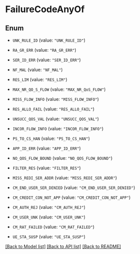 # FailureCodeAnyOf

## Enum


* `UNK_RULE_ID` (value: `"UNK_RULE_ID"`)

* `RA_GR_ERR` (value: `"RA_GR_ERR"`)

* `SER_ID_ERR` (value: `"SER_ID_ERR"`)

* `NF_MAL` (value: `"NF_MAL"`)

* `RES_LIM` (value: `"RES_LIM"`)

* `MAX_NR_QO_S_FLOW` (value: `"MAX_NR_QoS_FLOW"`)

* `MISS_FLOW_INFO` (value: `"MISS_FLOW_INFO"`)

* `RES_ALLO_FAIL` (value: `"RES_ALLO_FAIL"`)

* `UNSUCC_QOS_VAL` (value: `"UNSUCC_QOS_VAL"`)

* `INCOR_FLOW_INFO` (value: `"INCOR_FLOW_INFO"`)

* `PS_TO_CS_HAN` (value: `"PS_TO_CS_HAN"`)

* `APP_ID_ERR` (value: `"APP_ID_ERR"`)

* `NO_QOS_FLOW_BOUND` (value: `"NO_QOS_FLOW_BOUND"`)

* `FILTER_RES` (value: `"FILTER_RES"`)

* `MISS_REDI_SER_ADDR` (value: `"MISS_REDI_SER_ADDR"`)

* `CM_END_USER_SER_DENIED` (value: `"CM_END_USER_SER_DENIED"`)

* `CM_CREDIT_CON_NOT_APP` (value: `"CM_CREDIT_CON_NOT_APP"`)

* `CM_AUTH_REJ` (value: `"CM_AUTH_REJ"`)

* `CM_USER_UNK` (value: `"CM_USER_UNK"`)

* `CM_RAT_FAILED` (value: `"CM_RAT_FAILED"`)

* `UE_STA_SUSP` (value: `"UE_STA_SUSP"`)


[[Back to Model list]](../README.md#documentation-for-models) [[Back to API list]](../README.md#documentation-for-api-endpoints) [[Back to README]](../README.md)


